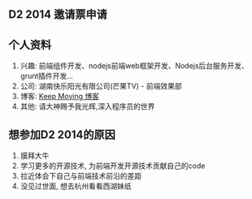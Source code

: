 D2 2014 邀请票申请
------
个人资料
------

1. 兴趣: 前端组件开发、nodejs前端web框架开发、Nodejs后台服务开发、grunt插件开发...
2. 公司: 湖南快乐阳光有限公司(芒果TV) - 前端效果部
3. 博客: [Keep Moving 博客](http://blog.csdn.net/a6383277) 
4. 其他: 请大神赐予我光辉,深入程序员的世界

想参加D2 2014的原因
-------
1. 膜拜大牛
2. 学习更多的开源技术, 为前端开发开源技术贡献自己的code
3. 拉近体会下自己与前端技术前沿的差距
3. 没见过世面, 想去杭州看看西湖妹纸


